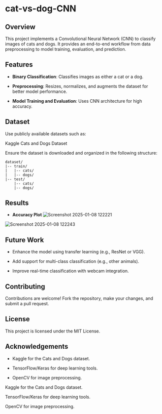 # cat-vs-dog-CNN

## Overview

This project implements a Convolutional Neural Network (CNN) to classify images of cats and dogs. It provides an end-to-end workflow from data preprocessing to model training, evaluation, and prediction.

## Features

* **Binary Classification**: Classifies images as either a cat or a dog.

* **Preprocessing**: Resizes, normalizes, and augments the dataset for better model performance.

* **Model Training and Evaluation**: Uses CNN architecture for high accuracy.

## Dataset

Use publicly available datasets such as:

Kaggle Cats and Dogs Dataset

Ensure the dataset is downloaded and organized in the following structure:
```
dataset/
|-- train/
|   |-- cats/
|   |-- dogs/
|-- test/
    |-- cats/
    |-- dogs/
```
## Results
* **Accuracy Plot**
![Screenshot 2025-01-08 122221](https://github.com/user-attachments/assets/cfc73fe1-9bfe-41e5-99f0-2f783ab505a4)

![Screenshot 2025-01-08 122243](https://github.com/user-attachments/assets/ea0e9f24-e0aa-40aa-a1cb-3933c185e676)


## Future Work

* Enhance the model using transfer learning (e.g., ResNet or VGG).

* Add support for multi-class classification (e.g., other animals).

* Improve real-time classification with webcam integration.

## Contributing

Contributions are welcome! Fork the repository, make your changes, and submit a pull request.

## License

This project is licensed under the MIT License.

## Acknowledgements

* Kaggle for the Cats and Dogs dataset.

* TensorFlow/Keras for deep learning tools.

* OpenCV for image preprocessing.



Kaggle for the Cats and Dogs dataset.

TensorFlow/Keras for deep learning tools.

OpenCV for image preprocessing.
